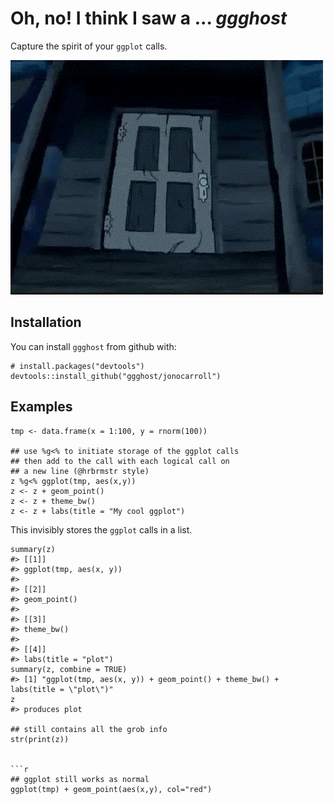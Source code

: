 # Oh, no! I think I saw a ... *ggghost*

Capture the spirit of your `ggplot` calls.

![](https://github.com/jonocarroll/ggghost/raw/master/inst/img/scooby.gif)

## Installation

You can install `ggghost` from github with:

```{r}
# install.packages("devtools")
devtools::install_github("ggghost/jonocarroll")
```

## Examples

```{r}
tmp <- data.frame(x = 1:100, y = rnorm(100))

## use %g<% to initiate storage of the ggplot calls
## then add to the call with each logical call on 
## a new line (@hrbrmstr style)
z %g<% ggplot(tmp, aes(x,y))
z <- z + geom_point()
z <- z + theme_bw()
z <- z + labs(title = "My cool ggplot")
```

This invisibly stores the `ggplot` calls in a list.

```{r}
summary(z)
#> [[1]]
#> ggplot(tmp, aes(x, y))
#> 
#> [[2]]
#> geom_point()
#> 
#> [[3]]
#> theme_bw()
#> 
#> [[4]]
#> labs(title = "plot")
summary(z, combine = TRUE)
#> [1] "ggplot(tmp, aes(x, y)) + geom_point() + theme_bw() + labs(title = \"plot\")"
z
#> produces plot

## still contains all the grob info
str(print(z))


```r
## ggplot still works as normal
ggplot(tmp) + geom_point(aes(x,y), col="red")
```